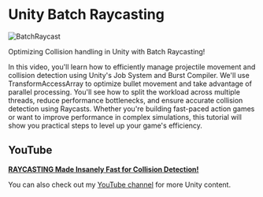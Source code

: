 # Unity Batch Raycasting

![BatchRaycast](https://github.com/user-attachments/assets/14e153d7-991b-479f-ace4-8498791cc2f7)

Optimizing Collision handling in Unity with Batch Raycasting! 

In this video, you'll learn how to efficiently manage projectile movement and collision detection using Unity's Job System and Burst Compiler. We'll use TransformAccessArray to optimize bullet movement and take advantage of parallel processing. You'll see how to split the workload across multiple threads, reduce performance bottlenecks, and ensure accurate collision detection using Raycasts. Whether you're building fast-paced action games or want to improve performance in complex simulations, this tutorial will show you practical steps to level up your game's efficiency.

## YouTube

[**RAYCASTING Made Insanely Fast for Collision Detection!**](#)

You can also check out my [YouTube channel](https://www.youtube.com/@git-amend?sub_confirmation=1) for more Unity content.
